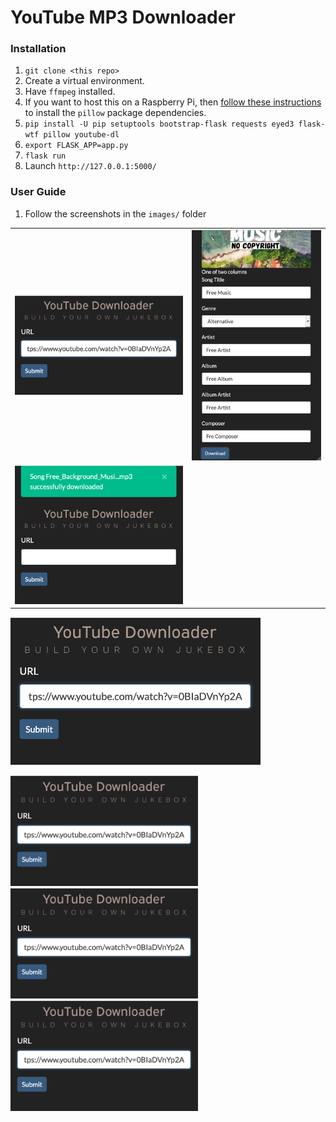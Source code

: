 # YouTube MP3 Downloader

### Installation

1. `git clone <this repo>`
1. Create a virtual environment.
1. Have `ffmpeg` installed.
1. If you want to host this on a Raspberry Pi, then [follow these instructions](https://www.techcoil.com/blog/how-to-setup-python-imaging-library-pillow-on-raspbian-stretch-lite-for-processing-images-on-your-raspberry-pi/) to install the `pillow` package dependencies.
1. `pip install -U pip setuptools bootstrap-flask requests eyed3 flask-wtf pillow youtube-dl`
1. `export FLASK_APP=app.py`
1. `flask run`
1. Launch `http://127.0.0.1:5000/`

### User Guide

1. Follow the screenshots in the `images/` folder

|   |  |
| ------------- | ------------- |
| ![](images/S1.png)  | ![](images/S2.png) |
| ![](images/S3.png) |  |


<img width="400" src="images/S1.png">

<p float="left">
  <img src="images/S1.png" width="300" />
  <img src="images/S1.png" width="300" /> 
  <img src="images/S1.png" width="300" />
</p>